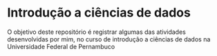 # Introdução a ciências de dados
O objetivo deste repositório é registrar algumas das atividades desenvolvidas por mim, no curso de introdução a ciências de dados na Universidade Federal de Pernambuco
